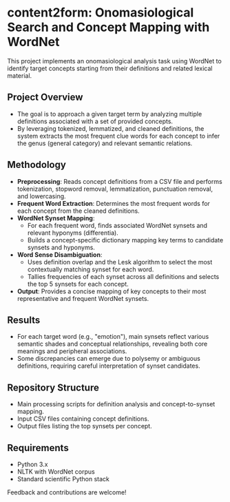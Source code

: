 # content2form: Onomasiological Search and Concept Mapping with WordNet

This project implements an onomasiological analysis task using WordNet to identify target concepts starting from their definitions and related lexical material.

## Project Overview

- The goal is to approach a given target term by analyzing multiple definitions associated with a set of provided concepts.
- By leveraging tokenized, lemmatized, and cleaned definitions, the system extracts the most frequent clue words for each concept to infer the genus (general category) and relevant semantic relations.

## Methodology

- **Preprocessing**: Reads concept definitions from a CSV file and performs tokenization, stopword removal, lemmatization, punctuation removal, and lowercasing.
- **Frequent Word Extraction**: Determines the most frequent words for each concept from the cleaned definitions.
- **WordNet Synset Mapping**:
    - For each frequent word, finds associated WordNet synsets and relevant hyponyms (differentia).
    - Builds a concept-specific dictionary mapping key terms to candidate synsets and hyponyms.
- **Word Sense Disambiguation**:
    - Uses definition overlap and the Lesk algorithm to select the most contextually matching synset for each word.
    - Tallies frequencies of each synset across all definitions and selects the top 5 synsets for each concept.
- **Output**: Provides a concise mapping of key concepts to their most representative and frequent WordNet synsets.

## Results

- For each target word (e.g., "emotion"), main synsets reflect various semantic shades and conceptual relationships, revealing both core meanings and peripheral associations.
- Some discrepancies can emerge due to polysemy or ambiguous definitions, requiring careful interpretation of synset candidates.

## Repository Structure

- Main processing scripts for definition analysis and concept-to-synset mapping.
- Input CSV files containing concept definitions.
- Output files listing the top synsets per concept.

## Requirements

- Python 3.x
- NLTK with WordNet corpus
- Standard scientific Python stack

Feedback and contributions are welcome!
